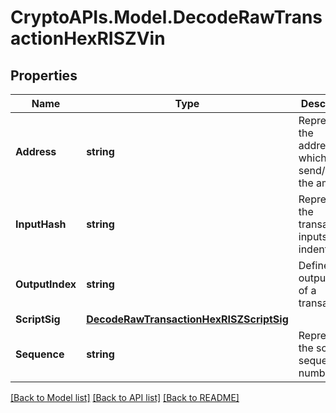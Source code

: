 # CryptoAPIs.Model.DecodeRawTransactionHexRISZVin

## Properties

Name | Type | Description | Notes
------------ | ------------- | ------------- | -------------
**Address** | **string** | Represents the addresses which send/receive the amount. | [optional] 
**InputHash** | **string** | Represents the transaction inputs&#39; indentifier. | [optional] 
**OutputIndex** | **string** | Defines the output index of a transaction. | [optional] 
**ScriptSig** | [**DecodeRawTransactionHexRISZScriptSig**](DecodeRawTransactionHexRISZScriptSig.md) |  | 
**Sequence** | **string** | Represents the script sequence number. | [optional] 

[[Back to Model list]](../README.md#documentation-for-models) [[Back to API list]](../README.md#documentation-for-api-endpoints) [[Back to README]](../README.md)


